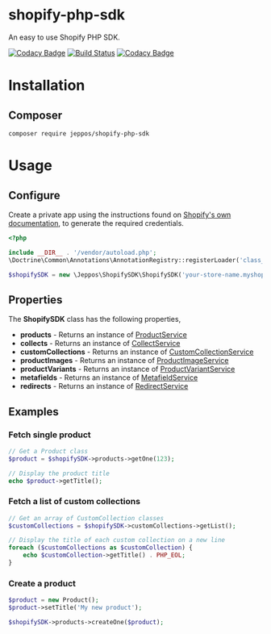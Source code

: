 shopify-php-sdk
==
An easy to use Shopify PHP SDK.

[![Codacy Badge](https://api.codacy.com/project/badge/Grade/413a799a1ec944ab84e1050216591b5b)](https://www.codacy.com/app/jeppos/shopify-php-sdk?utm_source=github.com&amp;utm_medium=referral&amp;utm_content=jeppos/shopify-php-sdk&amp;utm_campaign=Badge_Grade)
[![Build Status](https://travis-ci.org/jeppos/shopify-php-sdk.svg?branch=master)](https://travis-ci.org/jeppos/shopify-php-sdk)
[![Codacy Badge](https://api.codacy.com/project/badge/Coverage/413a799a1ec944ab84e1050216591b5b)](https://www.codacy.com/app/jeppos/shopify-php-sdk?utm_source=github.com&amp;utm_medium=referral&amp;utm_content=jeppos/shopify-php-sdk&amp;utm_campaign=Badge_Coverage)

# Installation
## Composer

```
composer require jeppos/shopify-php-sdk
```

# Usage

## Configure

Create a private app using the instructions found on [Shopify's own documentation](https://help.shopify.com/manual/apps/private-apps), to generate the required credentials.

```php
<?php

include __DIR__ . '/vendor/autoload.php';
\Doctrine\Common\Annotations\AnnotationRegistry::registerLoader('class_exists');

$shopifySDK = new \Jeppos\ShopifySDK\ShopifySDK('your-store-name.myshopify.com', 'api-key', 'api-secret');
```

## Properties

The **ShopifySDK** class has the following properties,

* **products** - Returns an instance of [ProductService](../master/src/Jeppos/ShopifySDK/Service/ProductService.php)
* **collects** -  Returns an instance of [CollectService](../master/src/Jeppos/ShopifySDK/Service/CollectService.php)
* **customCollections** - Returns an instance of [CustomCollectionService](../master/src/Jeppos/ShopifySDK/Service/CustomCollectionService.php)
* **productImages** - Returns an instance of [ProductImageService](../master/src/Jeppos/ShopifySDK/Service/ProductImageService.php)
* **productVariants** - Returns an instance of [ProductVariantService](../master/src/Jeppos/ShopifySDK/Service/ProductVariantService.php)
* **metafields** - Returns an instance of [MetafieldService](../master/src/Jeppos/ShopifySDK/Service/MetafieldService.php)
* **redirects** - Returns an instance of [RedirectService](../master/src/Jeppos/ShopifySDK/Service/RedirectService.php)

## Examples

### Fetch single product

```php
// Get a Product class
$product = $shopifySDK->products->getOne(123);

// Display the product title
echo $product->getTitle();
```

### Fetch a list of custom collections

```php
// Get an array of CustomCollection classes
$customCollections = $shopifySDK->customCollections->getList(); 

// Display the title of each custom collection on a new line
foreach ($customCollections as $customCollection) {
    echo $customCollection->getTitle() . PHP_EOL;
}
```

### Create a product

```php
$product = new Product();
$product->setTitle('My new product');

$shopifySDK->products->createOne($product);
```
